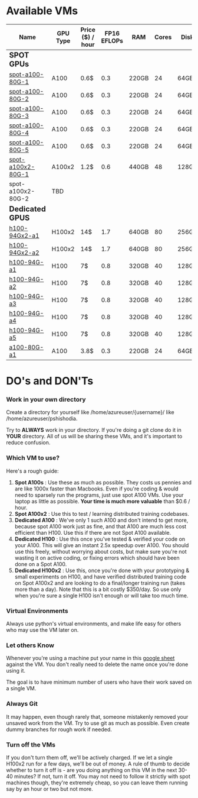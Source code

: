 # Available VMs

| Name              | GPU Type | Price ($) / hour | FP16 EFLOPs | RAM   | Cores | Disk  |
|-------------------|----------|------------------|-------------|-------|-------|-------|
| <span style="font-size:20px;">**SPOT GPUs**</span> |          |                  |             |       |       |       |
| [spot-a100-80G-1](https://portal.azure.com/#@prashantcseiitkgpgmail.onmicrosoft.com/resource/subscriptions/8a408082-31b4-40df-9ddc-068045d0f920/resourceGroups/spot-gpu/providers/Microsoft.Compute/virtualMachines/spot-a100-80G-1/overview)   | A100     | 0.6$             | 0.3         | 220GB | 24    | 64GB  |
| [spot-a100-80G-2](https://portal.azure.com/#@prashantcseiitkgpgmail.onmicrosoft.com/resource/subscriptions/8a408082-31b4-40df-9ddc-068045d0f920/resourceGroups/spot-gpu/providers/Microsoft.Compute/virtualMachines/spot-a100-80G-2/overview)   | A100     | 0.6$             | 0.3         | 220GB | 24    | 64GB  |
| [spot-a100-80G-3](https://portal.azure.com/#@prashantcseiitkgpgmail.onmicrosoft.com/resource/subscriptions/8a408082-31b4-40df-9ddc-068045d0f920/resourceGroups/spot-gpu/providers/Microsoft.Compute/virtualMachines/spot-a100-80G-3/overview)   | A100     | 0.6$             | 0.3         | 220GB | 24    | 64GB  |
| [spot-a100-80G-4](https://portal.azure.com/#@prashantcseiitkgpgmail.onmicrosoft.com/resource/subscriptions/8a408082-31b4-40df-9ddc-068045d0f920/resourceGroups/spot-gpu/providers/Microsoft.Compute/virtualMachines/spot-a100-80G-4/overview)   | A100     | 0.6$             | 0.3         | 220GB | 24    | 64GB  |
| [spot-a100-80G-5](https://portal.azure.com/#@prashantcseiitkgpgmail.onmicrosoft.com/resource/subscriptions/8a408082-31b4-40df-9ddc-068045d0f920/resourceGroups/spot-gpu/providers/Microsoft.Compute/virtualMachines/spot-a100-80G-5/overview)   | A100     | 0.6$             | 0.3         | 220GB | 24    | 64GB  |
| [spot-a100x2-80G-1](https://portal.azure.com/#@prashantcseiitkgpgmail.onmicrosoft.com/resource/subscriptions/8a408082-31b4-40df-9ddc-068045d0f920/resourceGroups/spot-gpu/providers/Microsoft.Compute/virtualMachines/spot-a100x2-80G-1/overview) | A100x2   | 1.2$             | 0.6         | 440GB | 48    | 128GB |
| spot-a100x2-80G-2 | TBD      |                  |             |       |       |       |
| <span style="font-size:20px; text-align=center;">**Dedicated GPUS**</span>|          |                  |             |       |       |       |
| [h100-94Gx2-a1](https://ml.azure.com/compute/h100-94Gx2-a1/details?wsid=/subscriptions/8a408082-31b4-40df-9ddc-068045d0f920/resourceGroups/gpu/providers/Microsoft.MachineLearningServices/workspaces/eastus2-compute&tid=68005388-ef63-4e00-88a5-01adbd0da82e)     | H100x2   | 14$              | 1.7         | 640GB | 80    | 256GB |
| [h100-94Gx2-a2](https://ml.azure.com/compute/h100-94Gx2-a2/details?wsid=/subscriptions/8a408082-31b4-40df-9ddc-068045d0f920/resourceGroups/gpu/providers/Microsoft.MachineLearningServices/workspaces/eastus2-compute&tid=68005388-ef63-4e00-88a5-01adbd0da82e)     | H100x2   | 14$              | 1.7         | 640GB | 80    | 256GB |
| [h100-94G-a1](https://ml.azure.com/compute/h100-94G-a1/details?wsid=/subscriptions/8a408082-31b4-40df-9ddc-068045d0f920/resourceGroups/gpu/providers/Microsoft.MachineLearningServices/workspaces/eastus2-compute&tid=68005388-ef63-4e00-88a5-01adbd0da82e)       | H100     | 7$               | 0.8         | 320GB | 40    | 128GB |
| [h100-94G-a2](https://ml.azure.com/compute/h100-94G-a2/details?wsid=/subscriptions/8a408082-31b4-40df-9ddc-068045d0f920/resourceGroups/gpu/providers/Microsoft.MachineLearningServices/workspaces/eastus2-compute&tid=68005388-ef63-4e00-88a5-01adbd0da82e)       | H100     | 7$               | 0.8         | 320GB | 40    | 128GB |
| [h100-94G-a3](https://ml.azure.com/compute/h100-94G-a3/details?wsid=/subscriptions/8a408082-31b4-40df-9ddc-068045d0f920/resourceGroups/gpu/providers/Microsoft.MachineLearningServices/workspaces/eastus2-compute&tid=68005388-ef63-4e00-88a5-01adbd0da82e)       | H100     | 7$               | 0.8         | 320GB | 40    | 128GB |
| [h100-94G-a4](https://ml.azure.com/compute/h100-94G-a4/details?wsid=/subscriptions/8a408082-31b4-40df-9ddc-068045d0f920/resourceGroups/gpu/providers/Microsoft.MachineLearningServices/workspaces/eastus2-compute&tid=68005388-ef63-4e00-88a5-01adbd0da82e)       | H100     | 7$               | 0.8         | 320GB | 40    | 128GB |
| [h100-94G-a5](https://ml.azure.com/compute/h100-94G-a5/details?wsid=/subscriptions/8a408082-31b4-40df-9ddc-068045d0f920/resourceGroups/gpu/providers/Microsoft.MachineLearningServices/workspaces/eastus-compute&tid=68005388-ef63-4e00-88a5-01adbd0da82e)       | H100     | 7$               | 0.8         | 320GB | 40    | 128GB |
| [a100-80G-a1](https://ml.azure.com/compute/a100-80G-a1/details?wsid=/subscriptions/8a408082-31b4-40df-9ddc-068045d0f920/resourceGroups/gpu/providers/Microsoft.MachineLearningServices/workspaces/eastus2-compute&tid=68005388-ef63-4e00-88a5-01adbd0da82e)       | A100     | 3.8$             | 0.3         | 220GB | 24    | 64GB  |


# DO's and DON'Ts

### Work in your own directory
Create a directory for yourself like /home/azureuser/{username}/ like /home/azureuser/pshishodia. 

Try to **ALWAYS** work in your directory. If you're doing a git clone do it in **YOUR** directory. All of us will be sharing these VMs, and it's important to reduce confusion. 

### Which VM to use?
Here's a rough guide:
1. **Spot A100s** : Use these as much as possible. They costs us pennies and are like 1000x faster than Macbooks. Even if you're coding & would need to sparsely run the programs, just use spot A100 VMs. Use your laptop as little as possible. **Your time is much more valuable** than $0.6 / hour. 
2. **Spot A100x2** : Use this to test  / learning distributed training codebases. 
3. **Dedicated A100** : We've only 1 such A100 and don't intend to get more, because spot A100 work just as fine, and that A100 are much less cost efficient than H100. Use this if there are not Spot A100 available. 
4. **Dedicated H100** : Use this once you've tested & verified your code on your A100. This will give an instant 2.5x speedup over A100. You should use this freely, without worrying about costs, but make sure you're not wasting it on active coding, or fixing errors which should have been done on a Spot A100. 
5. **Dedicated H100x2** : Use this, once you're done with your prototyping & small experiments on H100, and have verified distributed training code on Spot A100x2 and are looking to do a final/longer training run (takes more than a day). Note that this is a bit costly $350/day. So use only when you're sure a single H100 isn't enough or will take too much time.


### Virtual Environments
Always use python's virtual environments, and make life easy for others who may use the VM later on. 

### Let others Know
Whenever you're using a machine put your name in this [google sheet](https://docs.google.com/spreadsheets/d/1fj4IdFKV_d8P0Hcq4zCqIYOTMDv27kqq65L6C1U-qvw/edit?gid=0#gid=0) against the VM. You don't really need to delete the name once you're done using it. 

The goal is to have minimum number of users who have their work saved on a single VM. 

### Always Git
It may happen, even though rarely that, someone mistakenly removed your unsaved work from the VM. Try to use git as much as possible. Even create dummy branches for rough work if needed. 

### Turn off the VMs
If you don't turn them off, we'll be actively charged. If we let a single H100x2 run for a few days, we'll be out of money. A rule of thumb to decide whether to turn it off is - are you doing anything on this VM in the next 30-40 minutes? If not, turn it off. You may not need to follow it strictly with spot machines though, they're extremely cheap, so you can leave them running say by an hour or two but not more. 


